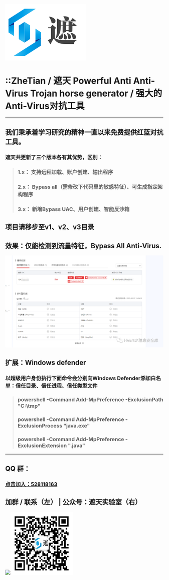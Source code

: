 ![logo](images/logo.png)

# ::ZheTian / 遮天 Powerful Anti Anti-Virus Trojan horse generator / 强大的Anti-Virus对抗工具

----

## 我们秉承着学习研究的精神一直以来免费提供红蓝对抗工具。
### 遮天共更新了三个版本各有其优势，区别：

> ### 1.x： 支持远程加载、账户创建、输出程序
>
> ### 2.x： Bypass all（需修改下代码里的敏感特征）、可生成指定架构程序
>
> ### 3.x： 新增Bypass UAC、用户创建、智能反沙箱

## 项目请移步至v1、v2、v3目录

## 效果：仅能检测到流量特征，Bypass All Anti-Virus.

![logo](images/v2xg.png)

## 扩展：Windows defender

### 以超级用户身份执行下面命令会分别向Windows Defender添加白名单：信任目录、信任进程、信任类型文件

> ### powershell -Command Add-MpPreference -ExclusionPath "C:\tmp"
>
> ### powershell -Command Add-MpPreference -ExclusionProcess "java.exe"
>
> ### powershell -Command Add-MpPreference -ExclusionExtension ".java"
>

----

## QQ 群：

### [点击加入：528118163](https://jq.qq.com/?_wv=1027&k=azWZhmSy)

## 加群 / 联系（左） |  公众号：遮天实验室（右）

<img src="https://heartsk.com/static/wx.jpg" width="200"><img src="images/wxgzh.jpg" width="200">

